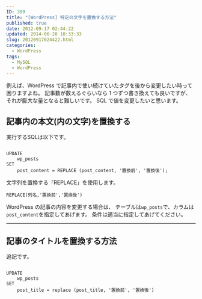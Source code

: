 ```yaml
---
ID: 399
title: "[WordPress] 特定の文字を置換する方法"
published: true
date: 2012-09-17 02:44:22
updated: 2014-06-20 10:33:33
slug: 20120917024422.html
categories:
  - WordPress
tags:
  - MySQL
  - WordPress
---
```


例えば、WordPress で記事内で使い続けていたタグを後から変更したい時って困りますよね。
記事数が数えるぐらいなら 1 つずつ書き換えても良いですが、それが膨大な量となると難しいです。
SQL で値を変更したいと思います。

<!--more-->
<h2>記事内の本文(内の文字)を置換する</h2>
実行するSQLは以下です。
<pre class="language-sql"><code>
UPDATE
    wp_posts
SET
    post_content = REPLACE (post_content, '置換前', '置換後');
</code></pre>
文字列を置換する「REPLACE」を使用します。
<pre class="language-sql"><code>REPLACE(列名,'置換前','置換後')</code></pre>

WordPress の記事の内容を変更する場合は、
テーブルは<code>wp_posts</code>で、カラムは<code>post_content</code>を指定してあげます。
条件は適当に指定してあげてください。

<hr>
<h2>記事のタイトルを置換する方法</h2>
追記です。
<pre class="language-sql"><code>
UPDATE
    wp_posts
SET
    post_title = replace (post_title, '置換前', '置換後')
</code></pre>
